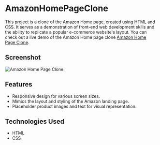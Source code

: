 # AmazonHomePageClone
This project is a clone of the Amazon Home page, created using HTML and CSS.
It serves as a demonstration of front-end web development skills and the ability to replicate a popular e-commerce website's layout.
You can check out a live demo of the Amazon Home page clone [Amazon Home Page Clone](https://afraj2004.github.io/AmazonHomePageClone/).
## Screenshot
![Amazon Home Page Clone](path/to/screenshot.png).
## Features

- Responsive design for various screen sizes.
- Mimics the layout and styling of the Amazon landing page.
- Placeholder product images and text for visual representation.

## Technologies Used

- HTML
- CSS

